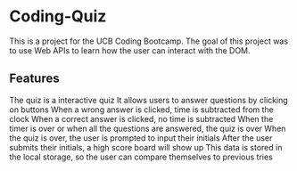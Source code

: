 # Coding-Quiz

This is a project for the UCB Coding Bootcamp. The goal of this project was to use Web APIs to learn how the user can interact with the DOM. 

## Features

The quiz is a interactive quiz 
It allows users to answer questions by clicking on buttons
When a wrong answer is clicked, time is subtracted from the clock
When a correct answer is clicked, no time is subtracted
When the timer is over or when all the questions are answered, the quiz is over 
When the quiz is over, the user is prompted to input their initials
After the user submits their initials, a high score board will show up
This data is stored in the local storage, so the user can compare themselves to previous tries
